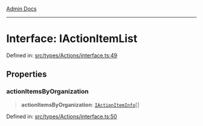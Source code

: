 [Admin Docs](/)

***

# Interface: IActionItemList

Defined in: [src/types/Actions/interface.ts:49](https://github.com/PalisadoesFoundation/talawa-admin/blob/main/src/types/Actions/interface.ts#L49)

## Properties

### actionItemsByOrganization

> **actionItemsByOrganization**: [`IActionItemInfo`](IActionItemInfo.md)[]

Defined in: [src/types/Actions/interface.ts:50](https://github.com/PalisadoesFoundation/talawa-admin/blob/main/src/types/Actions/interface.ts#L50)
